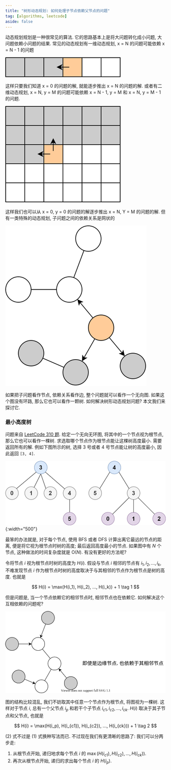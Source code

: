 ```yaml
---
title: "树形动态规划: 如何处理子节点依赖父节点的问题"
tag: [algorithms, leetcode]
aside: false
---
```

动态规划规划是一种很常见的算法. 它的思路基本上是将大问题转化成小问题, 大问题依赖小问题的结果. 常见的动态规划有一维动态规划, x = N 的问题可能依赖 x = N - 1 的问题

![1d](/assets/images/tree-dp_1.svg)

这样只要我们知道 x = 0 的问题的解, 就能逐步推出 x = N 的问题的解. 或者有二维动态规划, x = N, y = M 的问题可能依赖 x = N - 1, y = M 和 x = N, y = M - 1 的问题.

![2d](/assets/images/tree-dp_2.svg)

这样我们也可以从 x = 0, y = 0 的问题的解逐步推出 x = N, Y = M 的问题的解. 但有一类特殊的动态规划, 子问题之间的依赖关系是网状的

![tree](/assets/images/tree-dp_3.svg)

如果把子问题看作节点, 依赖关系看作边, 整个问题就可以看作一个无向图. 如果这个图没有环路, 那么它也可以看作一颗树. 如何解决树形动态规划问题? 本文我们来探讨它.

### 最小高度树

问题来自 [LeetCode 310 题](https://leetcode-cn.com/problems/minimum-height-trees/). 给定一个无向无环图, 将其中的一个节点视为根节点, 那么它也可以看作一棵树. 求选取哪个节点作为根节点能让这棵树高度最小. 需要返回所有的解. 例如下图所示的树, 选择 3 号或者 4 号节点能让树的高度最小, 因此返回 `[3, 4]`.

![problem](/assets/images/tree-dp_4.jpeg){:width="500"}

最笨的办法就是, 对于每个节点, 使用 BFS 或者 DFS 计算出离它最远的节点的距离, 便是将它视为根节点时树的高度; 最后返回高度最小的节点. 如果图中有 $N$ 个节点, 这种做法的时间复杂度就是 $\mathrm{O}(N)$. 有没有更好的方法呢?

令将节点 $i$ 视为根节点时树的高度为 $H(i)$. 假设与节点 $i$ 相邻的节点有 $i_1, i_2, ..., i_k$, 不难发现节点 $i$ 作为根节点时树的高度取决于与其相邻的节点作为根节点是树的高度. 也就是

$$
H(i) = \max(H(i_1), H(i_2), ..., H(i_k)) + 1 \tag 1
$$

但是问题是, 当一个节点依赖它的相邻节点时, 相邻节点也在依赖它. 如何解决这个互相依赖的问题呢?

![depends](/assets/images/tree-dp_4.svg)

图的结构比较混乱, 我们不妨取其中任意一个节点作为根节点, 将图视为一棵树. 这样对于节点 $i$, 总有一个父节点 $i_p$ 和若干个子节点 $i_{c1}, i_{c2}, ..., i_{ck}$. $H(i)$ 取决于其子节点和父节点, 也就是

$$
H(i) = \max(H(i_p), H(i_{c1}), H(i_{c2}), ..., H(i_{ck})) + 1 \tag 2
$$

(2) 式不过是 (1) 式换种写法而已. 不过现在我们有更清晰的思路了: 我们可以分两步走:

1. 从根节点开始, 递归地求每个节点 $i$ 的 $\max(H(i_{c1}), H(i_{c2}), ..., H(i_{ck}))$.
2. 再次从根节点开始, 递归的求出每个节点 $i$ 的 $H(i_p)$.
